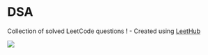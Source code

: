 # DSA
Collection of solved LeetCode questions ! - Created using [LeetHub](https://github.com/QasimWani/LeetHub)

![](https://leetcard.jacoblin.cool/sudhanva_nadiger__?ext=contest)
